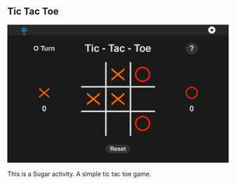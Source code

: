 ## Tic Tac Toe

![screenshot](screenshots/en/1.png)

This is a Sugar activity. A simple tic tac toe game.
